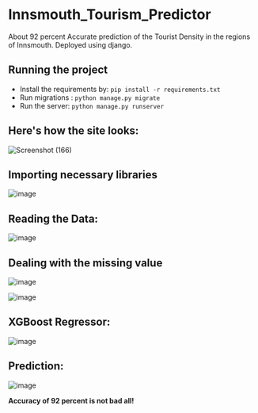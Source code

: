 # Innsmouth_Tourism_Predictor

About 92 percent Accurate prediction of the Tourist Density in the regions of Innsmouth. Deployed using django.

## Running the project

- Install the requirements by: `pip install -r requirements.txt`
- Run migrations : `python manage.py migrate`
- Run the server: `python manage.py runserver`

## Here's how the site looks:

![Screenshot (166)](https://user-images.githubusercontent.com/72303641/138700222-f4e72af7-1335-4f69-806c-ba8d71b1332b.png)


## Importing necessary libraries
![image](https://user-images.githubusercontent.com/72303641/138649322-68ceda9f-da8d-414e-93bd-96053d02a5d7.png)

 
## Reading the Data:
![image](https://user-images.githubusercontent.com/72303641/138649376-e13a0b9e-efc1-4685-9a7d-4b9edd4486e5.png)


## Dealing with the missing value
![image](https://user-images.githubusercontent.com/72303641/138649413-7cac5432-beeb-4c76-a05c-cdfaa22ceb82.png)

![image](https://user-images.githubusercontent.com/72303641/138649454-5cb1400b-1147-4d33-8d0f-62d8e8cbd23c.png)

 
## XGBoost Regressor:
![image](https://user-images.githubusercontent.com/72303641/138649485-0b2b9af3-3f8d-4807-a3fc-12e84a4b4ead.png)

## Prediction:
![image](https://user-images.githubusercontent.com/72303641/138649551-53351a56-39bb-405a-b80c-710bca981ca8.png)

**Accuracy of 92 percent is not bad all!**
